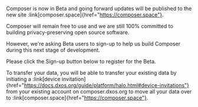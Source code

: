 Composer is now in Beta and going forward updates will be published to the new site 
:link[composer.space]{href="https://composer.space"}.

Composer will remain free to use and we are still 100% committed to building privacy-preserving open source software.

However, we're asking Beta users to sign-up to help us build Composer during this next stage of development.

Please click the Sign-up button below to register for the Beta.

To transfer your data, you will be able to transfer your existing data by initiating a
:link[device invitation]{href="https://docs.dxos.org/guide/platform/halo.html#device-invitations"}
from your existing account on composer.dxos.org to move all your data over to
:link[composer.space]{href="https://composer.space"}.
